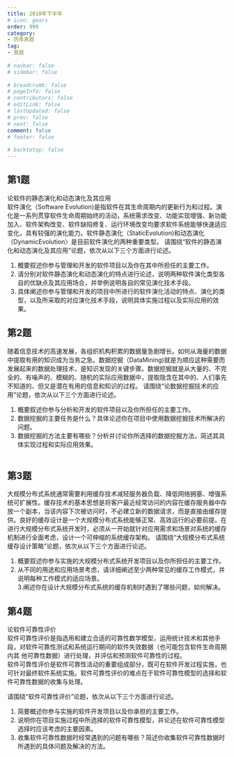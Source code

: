```yaml
---  
title: 2010年下半年  
# icon: gears  
order: 999  
category:  
- 历年真题  
tag:  
- 真题  
  
# navbar: false  
# sidebar: false  
  
# breadcrumb: false  
# pageInfo: false  
# contributors: false  
# editLink: false  
# lastUpdated: false  
# prev: false  
# next: false  
comment: false  
# footer: false  
  
# backtotop: false  
---  
```

## 第1题 ##

论软件的静态演化和动态演化及其应用  
软件演化（Software Evolution)是指软件在其生命周期内的更新行为和过程。演化是一系列贯穿软件生命周期始终的活动，系统需求改变、功能实现增强、新功能加入、软件架构改变、软件缺陷修复、运行环境改变均要求软件系统能够快速适应变化，具有较强的演化能力。软件静态演化（StaticEvolution)和动态演化（DynamicEvolution〉是目前软件演化的两种重要类型。 请围绕“软件的静态演化和动态演化及其应用”论题，依次从以下三个方面进行论述。  
1. 概要叙述你参与管理和开发的软件项目以及你在其中所担任的主要工作。  
2. 请分别对软件静态演化和动态演化的特点进行论述，说明两种软件演化类型各自的优缺点及其应用场合，并举例说明各自的常见演化技术手段。  
3. 具体阐述你参与管理和开发的项目中所进行的软件演化活动的特点、演化的类型，以及所采取的对应演化技术手段，说明具体实施过程以及实际应用的效果。  


## 第2题 ##

随着信息技术的高速发展，各组织机构积累的数据量急剧增长。如何从海量的数据中提取有用的知识成为当务之急。数据挖掘（DataMining)就是为顺应这种需要而发展起来的数据处理技术，是知识发现的关键步骤。数据挖掘就是从大量的、不完全的、有噪声的、模糊的、随机的实际应用数据中，提取隐含在其中的、人们事先不知道的、但又是潜在有用的信息和知识的过程。 请围绕“论数据挖掘技术的应用”论题，依次从以下三个方面进行论述。  
1. 概要叙述你参与分析和开发的软件项目以及你所担任的主要工作。  
2. 数据挖掘的主要任务是什么？具体论述你在项目中使用数据挖掘技术所解决的问题。  
3. 数据挖掘的方法主要有哪些？分析并讨论你所选择的数据挖掘方法，简述其具体实现过程和实际应用效果。  
   


## 第3题 ##

大规模分布式系统通常需要利用缓存技术减轻服务器负载、降低网络拥塞、增强系统可扩展性。缓存技术的基本思想是将客户最近经常访问的内容在缓存服务器中存放一个副本，当该内容下次被访问时，不必建立新的数据请求，而是直接由缓存提供。良好的缓存设计是一个大规模分布式系统能够正常、高效运行的必要前提。在进行大规模分布式系统开发时，必须从一开始就针对应用需求和场景对系统的缓存机制进行全面考虑，设计一个可伸缩的系统缓存架构。 请围绕“大规模分布式系统缓存设计策略”论题，依次从以下三个方面进行论述。  
1. 概要叙述你参与实施的大规模分布式系统开发项目以及你所担任的主要工作。  
2. 从不同的用途和应用场景考虑，请详细阐述至少两种常见的缓存工作模式，并说明每种工作模式的适应场景。  
3.阐述你在设计大规模分布式系统的缓存机制时遇到了哪些问题，如何解决。  


## 第4题 ##

论软件可靠性评价  
软件可靠性评价是指选用和建立合适的可靠性数学模型，运用统计技术和其他手段，对软件可靠性测试和系统运行期间的软件失效数据（也可能包含软件生命周期内其 他可靠性数据）进行处理，并评估和预测软件可靠性的过程。  
软件可靠性评价是软件可靠性活动的重要组成部分，既可在软件开发过程实施，也可针对最终软件系统实施。软件可靠性评价的难点在于软件可靠性模型的选择和软件可靠性数据的收集与处理。  
  
请围绕“软件可靠性评价”论题，依次从以下三个方面进行论述。  
1. 简要概述你参与实施的软件开发项目以及你承担的主要工作。  
2. 说明你在项目实施过程中所选择的软件可靠性模型，并论述在软件可靠性模型选择时应该考虑的主要因素。  
3. 收集软件可靠性数据时经常遇到的问题有哪些？简述你收集软件可靠性数据时所遇到的具体问题及解决的方法。  

